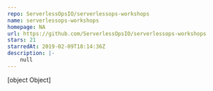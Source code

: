 ```yaml
---
repo: ServerlessOpsIO/serverlessops-workshops
name: serverlessops-workshops
homepage: NA
url: https://github.com/ServerlessOpsIO/serverlessops-workshops
stars: 21
starredAt: 2019-02-09T18:14:36Z
description: |-
    null
---
```


[object Object]
